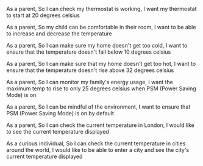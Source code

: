 
As a parent,
So I can check my thermostat is working,
I want my thermostat to start at 20 degrees celsius

As a parent,
So my child can be comfortable in their room,
I want to be able to increase and decrease the temperature 

As a parent,
So I can make sure my home doesn't get too cold,
I want to ensure that the temperature doesn't fall below 10 degrees celsius

As a parent,
So I can make sure that my home doesn't get too hot,
I want to ensure that the temperature doesn't rise above 32 degrees celsius

As a parent,
So I can monitor my family's energy usage,
I want the maximum temp to rise to only 25 degrees celsius when PSM (Power Saving Mode) is on

As a parent,
So I can be mindful of the environment,
I want to ensure that PSM (Power Saving Mode) is on by default

As a parent,
So I can check the current temperature in London,
I would like to see the current temperature displayed

As a curious individual,
So I can check the current temperature in cities around the world,
I would like to be able to enter a city and see the city's current temperature displayed

